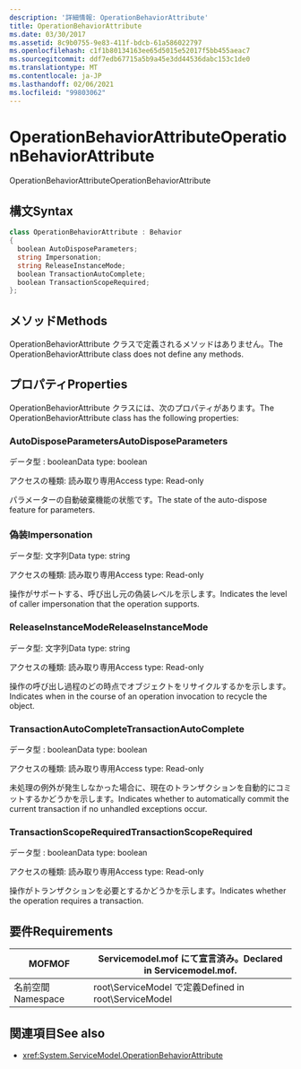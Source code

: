 ```yaml
---
description: '詳細情報: OperationBehaviorAttribute'
title: OperationBehaviorAttribute
ms.date: 03/30/2017
ms.assetid: 8c9b0755-9e83-411f-bdcb-61a586022797
ms.openlocfilehash: c1f1b80134163ee65d5015e52017f5bb455aeac7
ms.sourcegitcommit: ddf7edb67715a5b9a45e3dd44536dabc153c1de0
ms.translationtype: MT
ms.contentlocale: ja-JP
ms.lasthandoff: 02/06/2021
ms.locfileid: "99803062"
---
```

# <a name="operationbehaviorattribute"></a><span data-ttu-id="0ce5f-103">OperationBehaviorAttribute</span><span class="sxs-lookup"><span data-stu-id="0ce5f-103">OperationBehaviorAttribute</span></span>

<span data-ttu-id="0ce5f-104">OperationBehaviorAttribute</span><span class="sxs-lookup"><span data-stu-id="0ce5f-104">OperationBehaviorAttribute</span></span>  
  
## <a name="syntax"></a><span data-ttu-id="0ce5f-105">構文</span><span class="sxs-lookup"><span data-stu-id="0ce5f-105">Syntax</span></span>  
  
```csharp
class OperationBehaviorAttribute : Behavior  
{  
  boolean AutoDisposeParameters;  
  string Impersonation;  
  string ReleaseInstanceMode;  
  boolean TransactionAutoComplete;  
  boolean TransactionScopeRequired;  
};  
```  
  
## <a name="methods"></a><span data-ttu-id="0ce5f-106">メソッド</span><span class="sxs-lookup"><span data-stu-id="0ce5f-106">Methods</span></span>  

 <span data-ttu-id="0ce5f-107">OperationBehaviorAttribute クラスで定義されるメソッドはありません。</span><span class="sxs-lookup"><span data-stu-id="0ce5f-107">The OperationBehaviorAttribute class does not define any methods.</span></span>  
  
## <a name="properties"></a><span data-ttu-id="0ce5f-108">プロパティ</span><span class="sxs-lookup"><span data-stu-id="0ce5f-108">Properties</span></span>  

 <span data-ttu-id="0ce5f-109">OperationBehaviorAttribute クラスには、次のプロパティがあります。</span><span class="sxs-lookup"><span data-stu-id="0ce5f-109">The OperationBehaviorAttribute class has the following properties:</span></span>  
  
### <a name="autodisposeparameters"></a><span data-ttu-id="0ce5f-110">AutoDisposeParameters</span><span class="sxs-lookup"><span data-stu-id="0ce5f-110">AutoDisposeParameters</span></span>  

 <span data-ttu-id="0ce5f-111">データ型 : boolean</span><span class="sxs-lookup"><span data-stu-id="0ce5f-111">Data type: boolean</span></span>  
  
 <span data-ttu-id="0ce5f-112">アクセスの種類: 読み取り専用</span><span class="sxs-lookup"><span data-stu-id="0ce5f-112">Access type: Read-only</span></span>  
  
 <span data-ttu-id="0ce5f-113">パラメーターの自動破棄機能の状態です。</span><span class="sxs-lookup"><span data-stu-id="0ce5f-113">The state of the auto-dispose feature for parameters.</span></span>  
  
### <a name="impersonation"></a><span data-ttu-id="0ce5f-114">偽装</span><span class="sxs-lookup"><span data-stu-id="0ce5f-114">Impersonation</span></span>  

 <span data-ttu-id="0ce5f-115">データ型: 文字列</span><span class="sxs-lookup"><span data-stu-id="0ce5f-115">Data type: string</span></span>  
  
 <span data-ttu-id="0ce5f-116">アクセスの種類: 読み取り専用</span><span class="sxs-lookup"><span data-stu-id="0ce5f-116">Access type: Read-only</span></span>  
  
 <span data-ttu-id="0ce5f-117">操作がサポートする、呼び出し元の偽装レベルを示します。</span><span class="sxs-lookup"><span data-stu-id="0ce5f-117">Indicates the level of caller impersonation that the operation supports.</span></span>  
  
### <a name="releaseinstancemode"></a><span data-ttu-id="0ce5f-118">ReleaseInstanceMode</span><span class="sxs-lookup"><span data-stu-id="0ce5f-118">ReleaseInstanceMode</span></span>  

 <span data-ttu-id="0ce5f-119">データ型: 文字列</span><span class="sxs-lookup"><span data-stu-id="0ce5f-119">Data type: string</span></span>  
  
 <span data-ttu-id="0ce5f-120">アクセスの種類: 読み取り専用</span><span class="sxs-lookup"><span data-stu-id="0ce5f-120">Access type: Read-only</span></span>  
  
 <span data-ttu-id="0ce5f-121">操作の呼び出し過程のどの時点でオブジェクトをリサイクルするかを示します。</span><span class="sxs-lookup"><span data-stu-id="0ce5f-121">Indicates when in the course of an operation invocation to recycle the object.</span></span>  
  
### <a name="transactionautocomplete"></a><span data-ttu-id="0ce5f-122">TransactionAutoComplete</span><span class="sxs-lookup"><span data-stu-id="0ce5f-122">TransactionAutoComplete</span></span>  

 <span data-ttu-id="0ce5f-123">データ型 : boolean</span><span class="sxs-lookup"><span data-stu-id="0ce5f-123">Data type: boolean</span></span>  
  
 <span data-ttu-id="0ce5f-124">アクセスの種類: 読み取り専用</span><span class="sxs-lookup"><span data-stu-id="0ce5f-124">Access type: Read-only</span></span>  
  
 <span data-ttu-id="0ce5f-125">未処理の例外が発生しなかった場合に、現在のトランザクションを自動的にコミットするかどうかを示します。</span><span class="sxs-lookup"><span data-stu-id="0ce5f-125">Indicates whether to automatically commit the current transaction if no unhandled exceptions occur.</span></span>  
  
### <a name="transactionscoperequired"></a><span data-ttu-id="0ce5f-126">TransactionScopeRequired</span><span class="sxs-lookup"><span data-stu-id="0ce5f-126">TransactionScopeRequired</span></span>  

 <span data-ttu-id="0ce5f-127">データ型 : boolean</span><span class="sxs-lookup"><span data-stu-id="0ce5f-127">Data type: boolean</span></span>  
  
 <span data-ttu-id="0ce5f-128">アクセスの種類: 読み取り専用</span><span class="sxs-lookup"><span data-stu-id="0ce5f-128">Access type: Read-only</span></span>  
  
 <span data-ttu-id="0ce5f-129">操作がトランザクションを必要とするかどうかを示します。</span><span class="sxs-lookup"><span data-stu-id="0ce5f-129">Indicates whether the operation requires a transaction.</span></span>  
  
## <a name="requirements"></a><span data-ttu-id="0ce5f-130">要件</span><span class="sxs-lookup"><span data-stu-id="0ce5f-130">Requirements</span></span>  
  
|<span data-ttu-id="0ce5f-131">MOF</span><span class="sxs-lookup"><span data-stu-id="0ce5f-131">MOF</span></span>|<span data-ttu-id="0ce5f-132">Servicemodel.mof にて宣言済み。</span><span class="sxs-lookup"><span data-stu-id="0ce5f-132">Declared in Servicemodel.mof.</span></span>|  
|---------|-----------------------------------|  
|<span data-ttu-id="0ce5f-133">名前空間</span><span class="sxs-lookup"><span data-stu-id="0ce5f-133">Namespace</span></span>|<span data-ttu-id="0ce5f-134">root\ServiceModel で定義</span><span class="sxs-lookup"><span data-stu-id="0ce5f-134">Defined in root\ServiceModel</span></span>|  
  
## <a name="see-also"></a><span data-ttu-id="0ce5f-135">関連項目</span><span class="sxs-lookup"><span data-stu-id="0ce5f-135">See also</span></span>

- <xref:System.ServiceModel.OperationBehaviorAttribute>
